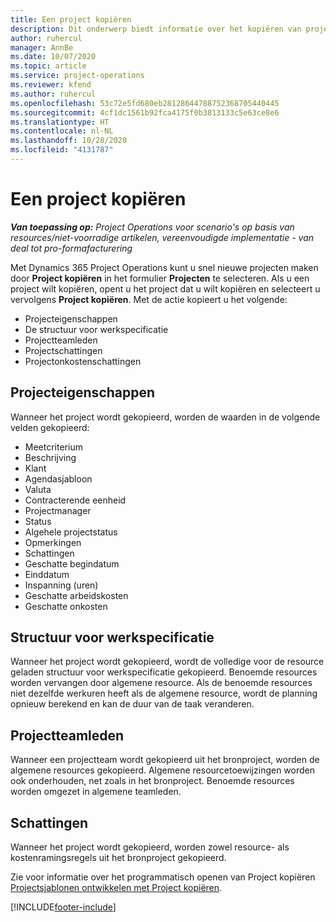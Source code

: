 ```yaml
---
title: Een project kopiëren
description: Dit onderwerp biedt informatie over het kopiëren van projecten in Dynamics 365 Project Operations.
author: ruhercul
manager: AnnBe
ms.date: 10/07/2020
ms.topic: article
ms.service: project-operations
ms.reviewer: kfend
ms.author: ruhercul
ms.openlocfilehash: 53c72e5fd680eb28128644788752368705440445
ms.sourcegitcommit: 4cf1dc1561b92fca4175f0b3813133c5e63ce8e6
ms.translationtype: HT
ms.contentlocale: nl-NL
ms.lasthandoff: 10/28/2020
ms.locfileid: "4131787"
---
```

# <a name="copy-a-project"></a>Een project kopiëren

_**Van toepassing op:** Project Operations voor scenario's op basis van resources/niet-voorradige artikelen, vereenvoudigde implementatie - van deal tot pro-formafacturering_

Met Dynamics 365 Project Operations kunt u snel nieuwe projecten maken door **Project kopiëren** in het formulier **Projecten** te selecteren. Als u een project wilt kopiëren, opent u het project dat u wilt kopiëren en selecteert u vervolgens **Project kopiëren**. Met de actie kopieert u het volgende:

- Projecteigenschappen
- De structuur voor werkspecificatie
- Projectteamleden
- Projectschattingen
- Projectonkostenschattingen

## <a name="project-properties"></a>Projecteigenschappen

Wanneer het project wordt gekopieerd, worden de waarden in de volgende velden gekopieerd:

- Meetcriterium
- Beschrijving
- Klant
- Agendasjabloon
- Valuta
- Contracterende eenheid
- Projectmanager
- Status
- Algehele projectstatus
- Opmerkingen 
- Schattingen
- Geschatte begindatum
- Einddatum
- Inspanning (uren)
- Geschatte arbeidskosten
- Geschatte onkosten

## <a name="work-breakdown-structure"></a>Structuur voor werkspecificatie

Wanneer het project wordt gekopieerd, wordt de volledige voor de resource geladen structuur voor werkspecificatie gekopieerd. Benoemde resources worden vervangen door algemene resource. Als de benoemde resources niet dezelfde werkuren heeft als de algemene resource, wordt de planning opnieuw berekend en kan de duur van de taak veranderen.

## <a name="project-team-members"></a>Projectteamleden

Wanneer een projectteam wordt gekopieerd uit het bronproject, worden de algemene resources gekopieerd. Algemene resourcetoewijzingen worden ook onderhouden, net zoals in het bronproject. Benoemde resources worden omgezet in algemene teamleden.

## <a name="estimates"></a>Schattingen

Wanneer het project wordt gekopieerd, worden zowel resource- als kostenramingsregels uit het bronproject gekopieerd. 

Zie voor informatie over het programmatisch openen van Project kopiëren [Projectsjablonen ontwikkelen met Project kopiëren](dev-copy-project.md).


[!INCLUDE[footer-include](../includes/footer-banner.md)]